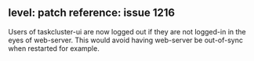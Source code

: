 level: patch
reference: issue 1216
---

Users of taskcluster-ui are now logged out if they are not logged-in in the eyes of web-server.
This would avoid having web-server be out-of-sync when restarted for example.
